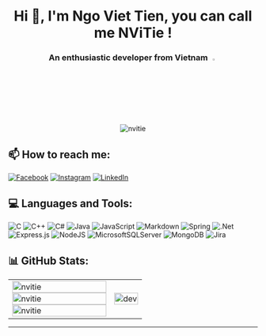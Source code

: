<h1 align="center">Hi 👋, I'm Ngo Viet Tien, you can call me NViTie !</h1>
<h3 align="center">An enthusiastic developer from Vietnam <img src="https://img.icons8.com/color/48/000000/vietnam-circular.png" width="3%"/></h3>

<p align = "center"> <img src = "https://visitcount.itsvg.in/api?id=viettien1602&icon=0&color=11"/ alt = "nvitie"></div>

## 📫 How to reach me:

[![Facebook](https://img.shields.io/badge/Facebook-%231877F2.svg?logo=Facebook&logoColor=white)](https://www.facebook.com/nvt1602/) [![Instagram](https://img.shields.io/badge/Instagram-%23E4405F.svg?logo=Instagram&logoColor=white)](https://www.instagram.com/nv_tien_nvt/) [![LinkedIn](https://img.shields.io/badge/LinkedIn-%230077B5.svg?logo=linkedin&logoColor=white)](https://www.linkedin.com/in/viettien1602/)

## 💻 Languages and Tools:

![C](https://img.shields.io/badge/c-%%23000000.svg?style=for-the-badge&logo=c&logoColor=white) ![C++](https://img.shields.io/badge/c++-%%23000000.svg?style=for-the-badge&logo=c%2B%2B&logoColor=white) ![C#](https://img.shields.io/badge/c%23-%%23000000.svg?style=for-the-badge&logo=c-sharp&logoColor=white) ![Java](https://img.shields.io/badge/java-%%23000000.svg?style=for-the-badge&logo=java&logoColor=white) ![JavaScript](https://img.shields.io/badge/javascript-%%23000000.svg?style=for-the-badge&logo=javascript&logoColor=%23F7DF1E) ![Markdown](https://img.shields.io/badge/markdown-%23000000.svg?style=for-the-badge&logo=markdown&logoColor=white) ![Spring](https://img.shields.io/badge/spring-%%23000000.svg?style=for-the-badge&logo=spring&logoColor=white) ![.Net](https://img.shields.io/badge/.NET-5C2D91?style=for-the-badge&logo=.net&logoColor=white) ![Express.js](https://img.shields.io/badge/express.js-%%23000000.svg?style=for-the-badge&logo=express&logoColor=%2361DAFB) ![NodeJS](https://img.shields.io/badge/node.js-6DA55F?style=for-the-badge&logo=node.js&logoColor=white) ![MicrosoftSQLServer](https://img.shields.io/badge/Microsoft%20SQL%20Sever-CC2927?style=for-the-badge&logo=microsoft%20sql%20server&logoColor=white) ![MongoDB](https://img.shields.io/badge/MongoDB-%%23000000.svg?style=for-the-badge&logo=mongodb&logoColor=white) ![Jira](https://img.shields.io/badge/jira-%%23000000.svg?style=for-the-badge&logo=jira&logoColor=white)

## 📊 GitHub Stats:

<table style="width:100%;">
  <tr>
    <td>
      <img src="https://github-readme-stats.vercel.app/api?username=viettien1602&theme=buefy&hide_border=false&include_all_commits=false&count_private=false" alt="nvitie" width="100%"/>
      <img src="https://github-readme-streak-stats.herokuapp.com/?user=viettien1602&theme=buefy&hide_border=falseb" alt="nvitie" width="100%"/>
      <img src="https://github-readme-stats.vercel.app/api/top-langs/?username=viettien1602&theme=buefy&hide_border=false&include_all_commits=false&count_private=false&layout=compact" alt="nvitie" width="100%"/>
    </td>
    <td>
      <p align="center"> 
        <img src="https://cdn.dribbble.com/users/1059583/screenshots/4171367/coding-freak.gif" alt="dev" width="100%"/>
      </p>
    </td>
  </tr>
</table>

---


